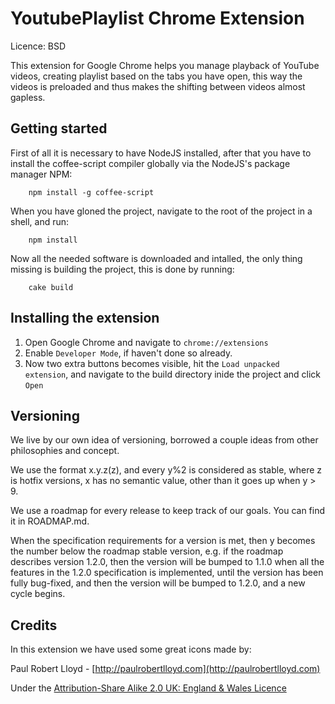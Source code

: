 # YoutubePlaylist Chrome Extension #

Licence: BSD

This extension for Google Chrome helps you manage playback of YouTube videos, creating playlist based on the tabs you have open, this way the videos is preloaded and thus makes the shifting between videos almost gapless.

## Getting started

First of all it is necessary to have NodeJS installed, after that you have to install the coffee-script compiler globally via the NodeJS's package manager NPM:

		npm install -g coffee-script

When you have gloned the project, navigate to the root of the project in a shell, and run:

		npm install

Now all the needed software is downloaded and intalled, the only thing missing is building the project, this is done by running:

		cake build

## Installing the extension

1. Open Google Chrome and navigate to `chrome://extensions`
2. Enable `Developer Mode`, if haven't done so already.
3. Now two extra buttons becomes visible, hit the `Load unpacked extension`, and navigate to the build directory inide the project and click `Open`

## Versioning

We live by our own idea of versioning, borrowed a couple ideas from other philosophies and concept.

We use the format x.y.z(z), and every y%2 is considered as stable, where z is hotfix versions, x has no semantic value, other than it goes up when y > 9.

We use a roadmap for every release to keep track of our goals. You can find it in ROADMAP.md.

When the specification requirements for a version is met, then y becomes the number below the roadmap stable version, e.g. if the roadmap describes version 1.2.0, then the version will be bumped to 1.1.0 when all the features in the 1.2.0 specification is implemented, until the version has been fully bug-fixed, and then the version will be bumped to 1.2.0, and a new cycle begins.

## Credits

In this extension we have used some great icons made by:

Paul Robert Lloyd - [http://paulrobertlloyd.com](http://paulrobertlloyd.com)

Under the [Attribution-Share Alike 2.0 UK: England & Wales Licence](http://creativecommons.org/licenses/by-sa/2.0/uk)
